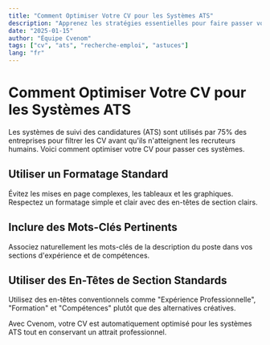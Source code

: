 ```yaml
---
title: "Comment Optimiser Votre CV pour les Systèmes ATS"
description: "Apprenez les stratégies essentielles pour faire passer votre CV par les systèmes de suivi des candidatures"
date: "2025-01-15"
author: "Équipe Cvenom"
tags: ["cv", "ats", "recherche-emploi", "astuces"]
lang: "fr"
---
```


# Comment Optimiser Votre CV pour les Systèmes ATS

Les systèmes de suivi des candidatures (ATS) sont utilisés par 75% des entreprises pour filtrer les CV avant qu'ils n'atteignent les recruteurs humains. Voici comment optimiser votre CV pour passer ces systèmes.

## Utiliser un Formatage Standard

Évitez les mises en page complexes, les tableaux et les graphiques. Respectez un formatage simple et clair avec des en-têtes de section clairs.

## Inclure des Mots-Clés Pertinents

Associez naturellement les mots-clés de la description du poste dans vos sections d'expérience et de compétences.

## Utiliser des En-Têtes de Section Standards

Utilisez des en-têtes conventionnels comme "Expérience Professionnelle", "Formation" et "Compétences" plutôt que des alternatives créatives.

Avec Cvenom, votre CV est automatiquement optimisé pour les systèmes ATS tout en conservant un attrait professionnel.
